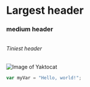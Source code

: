 # <h1> Largest header
### <h3> medium header
###### <h6> Tiniest header
![Image of Yaktocat](https://octodex.github.com/images/yaktocat.png)

``` javascript
var myVar = "Hello, world!";
```
